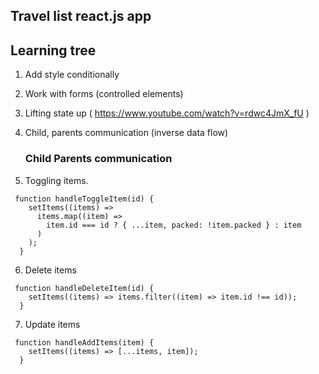 <!-- @format -->

## Travel list react.js app

## Learning tree

1. Add style conditionally
2. Work with forms (controlled elements)
3. Lifting state up ( https://www.youtube.com/watch?v=rdwc4JmX_fU )
4. Child, parents communication (inverse data flow)

   ### Child Parents communication

5. Toggling items.

```
 function handleToggleItem(id) {
    setItems((items) =>
      items.map((item) =>
        item.id === id ? { ...item, packed: !item.packed } : item
      )
    );
  }
```

6. Delete items

```
 function handleDeleteItem(id) {
    setItems((items) => items.filter((item) => item.id !== id));
  }
```

7. Update items

```
 function handleAddItems(item) {
    setItems((items) => [...items, item]);
  }

```
